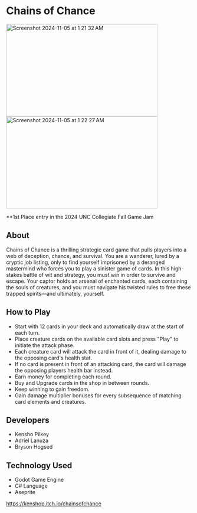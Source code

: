# Chains of Chance

<img width="410" height="250" alt="Screenshot 2024-11-05 at 1 21 32 AM" src="https://github.com/user-attachments/assets/77ba80bf-a068-4335-9f98-da8977dd1049">
<img width="410" height="250" alt="Screenshot 2024-11-05 at 1 22 27 AM" src="https://github.com/user-attachments/assets/9bd6456d-a88c-416a-9041-853ffad657f2">

**1st Place entry in the 2024 UNC Collegiate Fall Game Jam
## About
Chains of Chance is a thrilling strategic card game that pulls players into a web of deception, chance, and survival. You are a wanderer, lured by a cryptic job listing, only to find yourself imprisoned by a deranged mastermind who forces you to play a sinister game of cards. In this high-stakes battle of wit and strategy, you must win in order to survive and escape. Your captor holds an arsenal of enchanted cards, each containing the souls of creatures, and you must navigate his twisted rules to free these trapped spirits—and ultimately, yourself.

## How to Play
- Start with 12 cards in your deck and automatically draw at the start of each turn.
- Place creature cards on the available card slots and press "Play" to initiate the attack phase.
- Each creature card will attack the card in front of it, dealing damage to the opposing card's health stat.
- If no card is present in front of an attacking card, the card will damage the opposing players health bar instead.
- Earn money for completing each round.
- Buy and Upgrade cards in the shop in between rounds.
- Keep winning to gain freedom. 
- Gain damage multiplier bonuses for every subsequence of matching card elements and creatures.
## Developers
- Kensho Pilkey
- Adriel Lanuza
- Bryson Hogsed
## Technology Used
- Godot Game Engine
- C# Language
- Aseprite

https://kenshop.itch.io/chainsofchance
